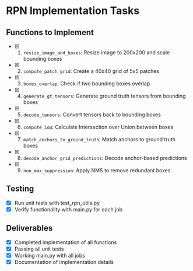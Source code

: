 # RPN Implementation Tasks

## Functions to Implement

- [x] 1. `resize_image_and_boxes`: Resize image to 200x200 and scale bounding boxes
- [x] 2. `compute_patch_grid`: Create a 40x40 grid of 5x5 patches
- [x] 3. `boxes_overlap`: Check if two bounding boxes overlap
- [x] 4. `generate_gt_tensors`: Generate ground truth tensors from bounding boxes
- [x] 5. `decode_tensors`: Convert tensors back to bounding boxes
- [x] 6. `compute_iou`: Calculate Intersection over Union between boxes
- [x] 7. `match_anchors_to_ground_truth`: Match anchors to ground truth boxes
- [x] 8. `decode_anchor_grid_predictions`: Decode anchor-based predictions
- [x] 9. `non_max_suppression`: Apply NMS to remove redundant boxes

## Testing

- [x] Run unit tests with test_rpn_utils.py
- [x] Verify functionality with main.py for each job

## Deliverables

- [x] Completed implementation of all functions
- [x] Passing all unit tests
- [x] Working main.py with all jobs
- [x] Documentation of implementation details
